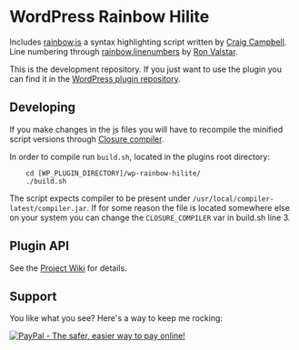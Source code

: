 WordPress Rainbow Hilite
========================

Includes [rainbow.js](http://craig.is/making/rainbows) a syntax highlighting script written by [Craig Campbell](http://craig.is/).
Line numbering through [rainbow.linenumbers](https://github.com/Sjeiti/rainbow.linenumbers) by [Ron Valstar](http://www.sjeiti.com/).

This is the development repository. If you just want to use the plugin you can
find it in the [WordPress plugin repository](http://wordpress.org/plugins/wp-rainbow-hilite/).

Developing
----------

If you make changes in the js files you will have to recompile the minified script versions through [Closure compiler](https://developers.google.com/closure/compiler/).

In order to compile run `build.sh`, located in the plugins root directory:
```
	cd [WP_PLUGIN_DIRECTORY]/wp-rainbow-hilite/
	./build.sh
```

The script expects compiler to be present under `/usr/local/compiler-latest/compiler.jar`.
If for some reason the file is located somewhere else on your system you can change the `CLOSURE_COMPILER`
var in build.sh line 3.

Plugin API
----------
See the [Project Wiki](../../wiki/) for details.

Support
-------
You like what you see? Here's a way to keep me rocking:

<a href="https://www.paypal.com/cgi-bin/webscr?cmd=_s-xclick&hosted_button_id=F8NKC6TCASUXE"><img src="https://www.paypalobjects.com/en_US/i/btn/btn_donate_SM.gif" border="0" name="submit" alt="PayPal - The safer, easier way to pay online!" /></a>
